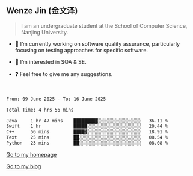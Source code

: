 ## Wenze Jin (金文泽)

> I am an undergraduate student at the School of Computer Science, Nanjing University.

- 🔭 I’m currently working on software quality assurance, particularly focusing on testing approaches for specific software.
  
- 🌱 I’m interested in SQA & SE.
  
- ❓ Feel free to give me any suggestions.  

<br>  

<!--START_SECTION:waka-->

```txt
From: 09 June 2025 - To: 16 June 2025

Total Time: 4 hrs 56 mins

Java     1 hr 47 mins    █████████░░░░░░░░░░░░░░░░   36.11 %
Swift    1 hr            █████░░░░░░░░░░░░░░░░░░░░   20.44 %
C++      56 mins         ████▓░░░░░░░░░░░░░░░░░░░░   18.91 %
Text     25 mins         ██░░░░░░░░░░░░░░░░░░░░░░░   08.54 %
Python   23 mins         ██░░░░░░░░░░░░░░░░░░░░░░░   08.08 %
```

<!--END_SECTION:waka-->

[Go to my homepage](https://wenzejin.github.io)

[Go to my blog](https://wenzejin.notion.site/Wenze-Jin-s-Blog-1635e9fa7b6d80b3adcedfacc74aa717?pvs=4)
